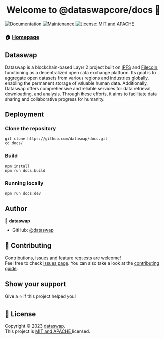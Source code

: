 <h1 align="center">Welcome to @dataswapcore/docs 👋</h1>
<p>
  <a href="https://github.com/dataswap/docs#readme" target="_blank">
    <img alt="Documentation" src="https://img.shields.io/badge/documentation-yes-brightgreen.svg" />
  </a>
  <a href="https://github.com/dataswap/docs/graphs/commit-activity" target="_blank">
    <img alt="Maintenance" src="https://img.shields.io/badge/Maintained%3F-yes-green.svg" />
  </a>
  <a href="https://github.com/dataswap/docs/blob/master/LICENSE" target="_blank">
    <img alt="License: MIT and APACHE " src="https://img.shields.io/badge/License-MIT and APACHE -yellow.svg" />
  </a>
</p>

### 🏠 [Homepage](https://github.com/dataswap/docs)

## Dataswap

Dataswap is a blockchain-based Layer 2 project built on [IPFS](https://ipfs.tech/) and [Filecoin](https://filecoin.io/), functioning as a decentralized open data exchange platform. Its goal is to aggregate open datasets from various regions and industries globally, enabling the permanent storage of valuable human data. Additionally, Dataswap offers comprehensive and reliable services for data retrieval, downloading, and analysis. Through these efforts, it aims to facilitate data sharing and collaborative progress for humanity.

## Deployment

### Clone the repository

```shell
git clone https://github.com/dataswap/docs.git
cd docs/
```

### Build

```shell
npm install
npm run docs:build
```

### Running locally

```
npm run docs:dev
```

## Author

👤 **dataswap**

- GitHub: [@dataswap](https://github.com/dataswap)

## 🤝 Contributing

Contributions, issues and feature requests are welcome!<br />Feel free to check [issues page](https://github.com/dataswap/docs/issues). You can also take a look at the [contributing guide](https://github.com/dataswap/docs/blob/master/CONTRIBUTING.md).

## Show your support

Give a ⭐️ if this project helped you!

## 📝 License

Copyright © 2023 [dataswap](https://github.com/dataswap).<br />
This project is [MIT and APACHE ](https://github.com/dataswap/docs/blob/master/LICENSE) licensed.
